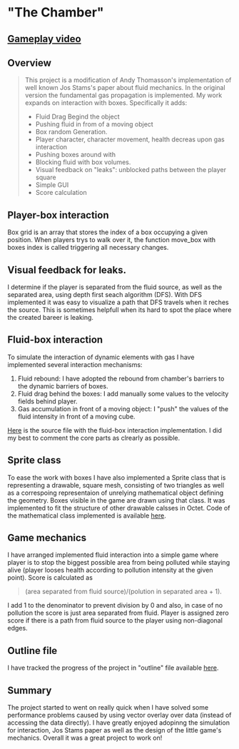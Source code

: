 # "The Chamber"

## [Gameplay video](https://www.youtube.com/watch?v=3NrM0mTncqI)

## Overview
 
> This project is a modification of Andy Thomasson's implementation of well known Jos Stams's paper about fluid mechanics.
> In the original version the fundamental gas propagation is implemented. My work expands on interaction with boxes.
> Specifically it adds:
> * Fluid Drag Begind the object
> * Pushing fluid in from of a moving object
> * Box random Generation.
> * Player character, character movement, health decreas upon gas interaction
> * Pushing boxes around with 
> * Blocking fluid with box volumes.
> * Visual feedback on "leaks": unblocked paths between the player square
> * Simple GUI
> * Score calculation

## Player-box interaction
Box grid is an array that stores the index of a box occupying a given position. When players trys to walk over it, the function move_box with boxes index is called triggering all necessary changes. 

## Visual feedback for leaks.
I determine if the player is separated from the fluid source, as well as the separated area, using depth first seach algorithm (DFS). With DFS implemented it was easy to visualize
a path that DFS travels when it reches the source. This is sometimes helpfull when its hard to spot the place where the created bareer is leaking. 

## Fluid-box interaction
To simulate the interaction of dynamic elements with gas I have implemented several interaction mechanisms:
1. Fluid rebound: I have adopted the rebound from chamber's barriers to the dynamic barriers of boxes.
2. Fluid drag behind the boxes: I add manually some values to the velocity fields behind player.
3. Gas accumulation in front of a moving object: I "push" the values of the fluid intensity in front of a moving cube.

[Here](https://github.com/witold-gawlowski/octet/blob/Intro_to_game_programming_1/octet/src/projects/my_chamber/my_chamber.h) is the source file with the fluid-box interaction implementation. I did my best to comment the core parts as clrearly as possible. 

## Sprite class
To ease the work with boxes I have also implemented a Sprite class that is representing a drawable, square mesh, consisting of two triangles as well as a correspoing representaion of unrelying mathematical object defining the geometry. Boxes visible in the game are drawn using that class. It was implemented to fit the structure of other drawable calsses in Octet. Code of the mathematical class implemented is available [here](https://github.com/witold-gawlowski/octet/blob/Intro_to_game_programming_1/octet/src/projects/my_chamber/quad.h). 

## Game mechanics
I have arranged implemented fluid interaction into a simple game where player is to stop the biggest possible area from being polluted while staying alive
(player looses health according to pollution intensity at the given point). Score is calculated as

> (area separated from fluid source)/(polution in separated area + 1).

I add 1 to the denominator to prevent division by 0 and also, in case of no pollution the score is just area separated from fluid.
Player is assigned zero score if there is a path from fluid source to the player using non-diagonal edges.

## Outline file
I have tracked the progress of the project in "outline" file available [here](https://github.com/witold-gawlowski/octet/blob/Intro_to_game_programming_1/octet/src/projects/my_chamber/Concept/Outline.txt).

## Summary
The project started to went on really quick when I have solved some performance problems caused by using vector overlay over data (instead of accessing the data directly).
I have greatly enjoyed adopinng the simulation for interaction, Jos Stams paper as well as the design of the little game's mechanics. Overall it was a great project to work on!

